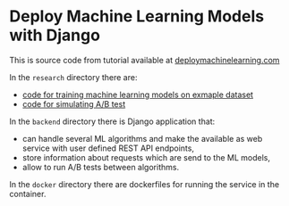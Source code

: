 # Deploy Machine Learning Models with Django

This is source code from tutorial available at [deploymachinelearning.com](https://deploymachinelearning.com)

In the `research` directory there are:

- [code for training machine learning models on exmaple dataset](https://github.com/pplonski/my_ml_service/blob/master/research/train_income_classifier.ipynb)
- [code for simulating A/B test](https://github.com/pplonski/my_ml_service/blob/master/research/ab_test.ipynb)

In the `backend` directory there is Django application that:

- can handle several ML algorithms and make the available as web service with user defined REST API endpoints,
- store information about requests which are send to the ML models,
- allow to run A/B tests between algorithms.

In the `docker` directory there are dockerfiles for running the service in the container.

